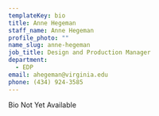 ```yaml
---
templateKey: bio
title: Anne Hegeman
staff_name: Anne Hegeman
profile_photo: ""
name_slug: anne-hegeman
job_title: Design and Production Manager
department:
  - EDP
email: ahegeman​@​virginia.edu
phone: (434) 924-3585
---
```

Bio Not Yet Available